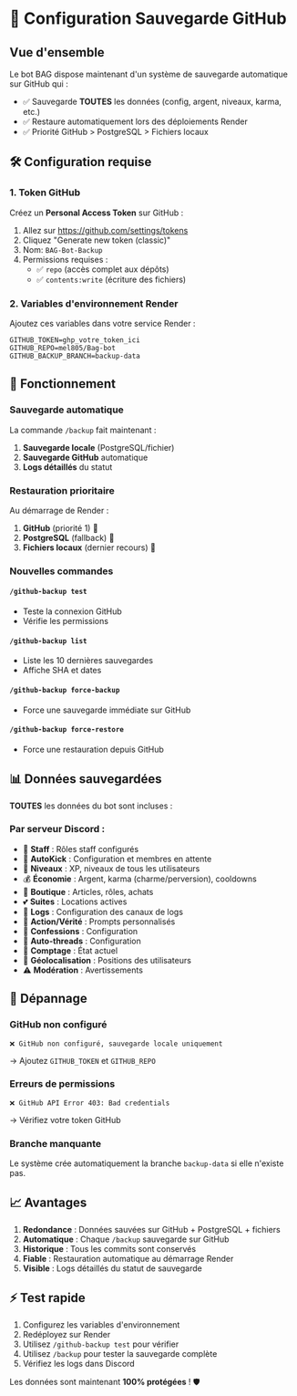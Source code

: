 # 🔄 Configuration Sauvegarde GitHub

## Vue d'ensemble

Le bot BAG dispose maintenant d'un système de sauvegarde automatique sur GitHub qui :
- ✅ Sauvegarde **TOUTES** les données (config, argent, niveaux, karma, etc.)
- ✅ Restaure automatiquement lors des déploiements Render
- ✅ Priorité GitHub > PostgreSQL > Fichiers locaux

## 🛠️ Configuration requise

### 1. Token GitHub

Créez un **Personal Access Token** sur GitHub :
1. Allez sur https://github.com/settings/tokens
2. Cliquez "Generate new token (classic)"
3. Nom: `BAG-Bot-Backup`
4. Permissions requises :
   - ✅ `repo` (accès complet aux dépôts)
   - ✅ `contents:write` (écriture des fichiers)

### 2. Variables d'environnement Render

Ajoutez ces variables dans votre service Render :

```env
GITHUB_TOKEN=ghp_votre_token_ici
GITHUB_REPO=mel805/Bag-bot
GITHUB_BACKUP_BRANCH=backup-data
```

## 🚀 Fonctionnement

### Sauvegarde automatique

La commande `/backup` fait maintenant :
1. **Sauvegarde locale** (PostgreSQL/fichier)
2. **Sauvegarde GitHub** automatique
3. **Logs détaillés** du statut

### Restauration prioritaire

Au démarrage de Render :
1. **GitHub** (priorité 1) 🐙
2. **PostgreSQL** (fallback) 🐘  
3. **Fichiers locaux** (dernier recours) 📁

### Nouvelles commandes

#### `/github-backup test`
- Teste la connexion GitHub
- Vérifie les permissions

#### `/github-backup list`
- Liste les 10 dernières sauvegardes
- Affiche SHA et dates

#### `/github-backup force-backup`
- Force une sauvegarde immédiate sur GitHub

#### `/github-backup force-restore`
- Force une restauration depuis GitHub

## 📊 Données sauvegardées

**TOUTES** les données du bot sont incluses :

### Par serveur Discord :
- 👥 **Staff** : Rôles staff configurés
- 🚪 **AutoKick** : Configuration et membres en attente  
- 🎯 **Niveaux** : XP, niveaux de tous les utilisateurs
- 💰 **Économie** : Argent, karma (charme/perversion), cooldowns
- 🛒 **Boutique** : Articles, rôles, achats
- 💕 **Suites** : Locations actives
- 📝 **Logs** : Configuration des canaux de logs
- 🎲 **Action/Vérité** : Prompts personnalisés
- 🤫 **Confessions** : Configuration
- 🧵 **Auto-threads** : Configuration
- 🔢 **Comptage** : État actuel
- 📍 **Géolocalisation** : Positions des utilisateurs
- ⚠️ **Modération** : Avertissements

## 🔧 Dépannage

### GitHub non configuré
```
❌ GitHub non configuré, sauvegarde locale uniquement
```
→ Ajoutez `GITHUB_TOKEN` et `GITHUB_REPO`

### Erreurs de permissions
```
❌ GitHub API Error 403: Bad credentials
```
→ Vérifiez votre token GitHub

### Branche manquante
Le système crée automatiquement la branche `backup-data` si elle n'existe pas.

## 📈 Avantages

1. **Redondance** : Données sauvées sur GitHub + PostgreSQL + fichiers
2. **Automatique** : Chaque `/backup` sauvegarde sur GitHub
3. **Historique** : Tous les commits sont conservés
4. **Fiable** : Restauration automatique au démarrage Render
5. **Visible** : Logs détaillés du statut de sauvegarde

## ⚡ Test rapide

1. Configurez les variables d'environnement
2. Redéployez sur Render  
3. Utilisez `/github-backup test` pour vérifier
4. Utilisez `/backup` pour tester la sauvegarde complète
5. Vérifiez les logs dans Discord

Les données sont maintenant **100% protégées** ! 🛡️